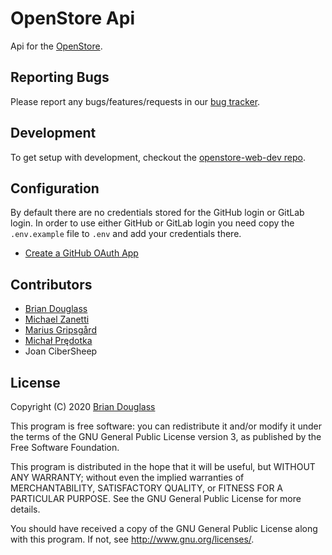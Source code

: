 # OpenStore Api

Api for the [OpenStore](https://open-store.io/).

## Reporting Bugs

Please report any bugs/features/requests in our [bug tracker](https://gitlab.com/theopenstore/openstore-meta/issues).

## Development

To get setup with development, checkout the
[openstore-web-dev repo](https://gitlab.com/theopenstore/openstore-web-dev).

## Configuration

By default there are no credentials stored for the GitHub login or GitLab login.
In order to use either GitHub or GitLab login you need copy the `.env.example`
file to `.env` and add your credentials there.

* [Create a GitHub OAuth App](https://developer.github.com/apps/building-integrations/setting-up-and-registering-oauth-apps/)

## Contributors

* [Brian Douglass](http://bhdouglass.com/)
* [Michael Zanetti](http://notyetthere.org/)
* [Marius Gripsgård](http://mariogrip.com/)
* [Michał Prędotka](http://mivoligo.com/)
* Joan CiberSheep

## License

Copyright (C) 2020 [Brian Douglass](http://bhdouglass.com/)

This program is free software: you can redistribute it and/or modify it under the terms of the GNU General Public License version 3, as published
by the Free Software Foundation.

This program is distributed in the hope that it will be useful, but WITHOUT ANY WARRANTY; without even the implied warranties of MERCHANTABILITY, SATISFACTORY QUALITY, or FITNESS FOR A PARTICULAR PURPOSE.  See the GNU General Public License for more details.

You should have received a copy of the GNU General Public License along with this program.  If not, see <http://www.gnu.org/licenses/>.
